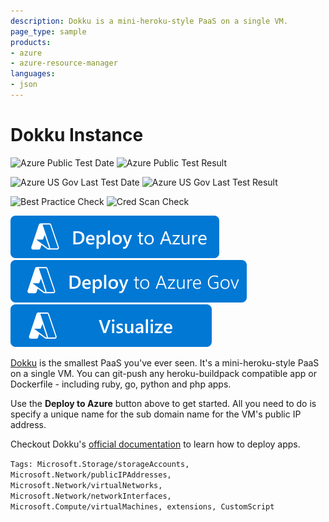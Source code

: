 ```yaml
---
description: Dokku is a mini-heroku-style PaaS on a single VM.
page_type: sample
products:
- azure
- azure-resource-manager
languages:
- json
---
```

# Dokku Instance

![Azure Public Test Date](https://azurequickstartsservice.blob.core.windows.net/badges/application-workloads/dokku/dokku-vm/PublicLastTestDate.svg)
![Azure Public Test Result](https://azurequickstartsservice.blob.core.windows.net/badges/application-workloads/dokku/dokku-vm/PublicDeployment.svg)

![Azure US Gov Last Test Date](https://azurequickstartsservice.blob.core.windows.net/badges/application-workloads/dokku/dokku-vm/FairfaxLastTestDate.svg)
![Azure US Gov Last Test Result](https://azurequickstartsservice.blob.core.windows.net/badges/application-workloads/dokku/dokku-vm/FairfaxDeployment.svg)

![Best Practice Check](https://azurequickstartsservice.blob.core.windows.net/badges/application-workloads/dokku/dokku-vm/BestPracticeResult.svg)
![Cred Scan Check](https://azurequickstartsservice.blob.core.windows.net/badges/application-workloads/dokku/dokku-vm/CredScanResult.svg)

[![Deploy To Azure](https://raw.githubusercontent.com/Azure/azure-quickstart-templates/master/1-CONTRIBUTION-GUIDE/images/deploytoazure.svg?sanitize=true)](https://portal.azure.com/#create/Microsoft.Template/uri/https%3A%2F%2Fraw.githubusercontent.com%2FAzure%2Fazure-quickstart-templates%2Fmaster%2Fapplication-workloads%2Fdokku%2Fdokku-vm%2Fazuredeploy.json)
[![Deploy To Azure US Gov](https://raw.githubusercontent.com/Azure/azure-quickstart-templates/master/1-CONTRIBUTION-GUIDE/images/deploytoazuregov.svg?sanitize=true)](https://portal.azure.us/#create/Microsoft.Template/uri/https%3A%2F%2Fraw.githubusercontent.com%2FAzure%2Fazure-quickstart-templates%2Fmaster%2Fapplication-workloads%2Fdokku%2Fdokku-vm%2Fazuredeploy.json)
[![Visualize](https://raw.githubusercontent.com/Azure/azure-quickstart-templates/master/1-CONTRIBUTION-GUIDE/images/visualizebutton.svg?sanitize=true)](http://armviz.io/#/?load=https%3A%2F%2Fraw.githubusercontent.com%2FAzure%2Fazure-quickstart-templates%2Fmaster%2Fapplication-workloads%2Fdokku%2Fdokku-vm%2Fazuredeploy.json)

[Dokku](http://progrium.viewdocs.io/dokku/) is the smallest PaaS you've ever seen. It's a mini-heroku-style PaaS on a single VM. You can git-push any heroku-buildpack compatible app or Dockerfile - including ruby, go, python and php apps.

Use the **Deploy to Azure** button above to get started. All you need to do is specify a unique name for the sub domain name for the VM's public IP address.

Checkout Dokku's [official documentation](http://progrium.viewdocs.io/dokku/application-deployment/) to learn how to deploy apps.

`Tags: Microsoft.Storage/storageAccounts, Microsoft.Network/publicIPAddresses, Microsoft.Network/virtualNetworks, Microsoft.Network/networkInterfaces, Microsoft.Compute/virtualMachines, extensions, CustomScript`
